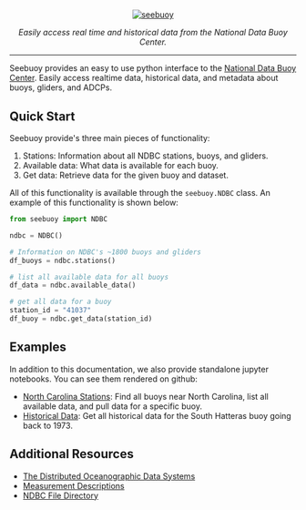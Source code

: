 # 
<p align="center">
  <a href="#"><img src="https://raw.githubusercontent.com/nickc1/seebuoy/master/docs/img/seebuoy_logo_text.png" alt="seebuoy"></a>
</p>
<p align="center">
<em>Easily access real time and historical data from the National Data Buoy Center.</em>
</p>


---

Seebuoy provides an easy to use python interface to the [National Data Buoy Center](http://www.ndbc.noaa.gov). Easily access realtime data, historical data, and metadata about buoys, gliders, and ADCPs.

## Quick Start

Seebuoy provide's three main pieces of functionality:

1. Stations: Information about all NDBC stations, buoys, and gliders.
2. Available data: What data is available for each buoy.
3. Get data: Retrieve data for the given buoy and dataset.

All of this functionality is available through the `seebuoy.NDBC` class. An example of this functionality is shown below:

``` py
from seebuoy import NDBC

ndbc = NDBC()

# Information on NDBC's ~1800 buoys and gliders
df_buoys = ndbc.stations()

# list all available data for all buoys
df_data = ndbc.available_data()

# get all data for a buoy
station_id = "41037"
df_buoy = ndbc.get_data(station_id)
```

## Examples

In addition to this documentation, we also provide standalone jupyter notebooks. You can see them rendered on github:

- [North Carolina Stations](https://github.com/nickc1/seebuoy/blob/master/examples/north_carolina_stations.ipynb): Find all buoys near North Carolina, list all available data, and pull data for a specific buoy.
- [Historical Data](https://github.com/nickc1/seebuoy/blob/master/examples/historical_data.ipynb): Get all historical data for the South Hatteras buoy going back to 1973.



## Additional Resources

- [The Distributed Oceanographic Data Systems](https://dods.ndbc.noaa.gov)
- [Measurement Descriptions](https://www.ndbc.noaa.gov/measdes.shtml)
- [NDBC File Directory](https://www.ndbc.noaa.gov/data/)










